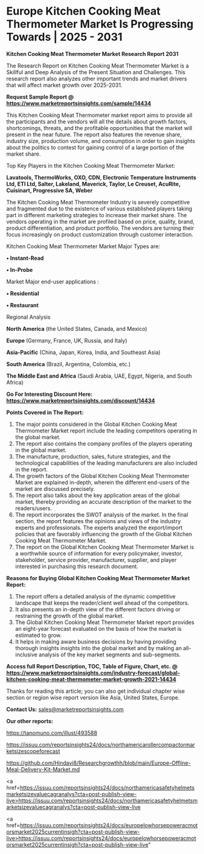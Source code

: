  # Europe Kitchen Cooking Meat Thermometer Market Is Progressing Towards | 2025 - 2031

<strong>Kitchen Cooking Meat Thermometer Market Research Report 2031</strong>

The Research Report on Kitchen Cooking Meat Thermometer Market is a Skillful and Deep Analysis of the Present Situation and Challenges. This research report also analyzes other important trends and market drivers that will affect market growth over 2025-2031.

<strong>Request Sample Report @ <a href=https://www.marketreportsinsights.com/sample/14434>https://www.marketreportsinsights.com/sample/14434</a></strong>

This Kitchen Cooking Meat Thermometer market report aims to provide all the participants and the vendors will all the details about growth factors, shortcomings, threats, and the profitable opportunities that the market will present in the near future. The report also features the revenue share, industry size, production volume, and consumption in order to gain insights about the politics to contest for gaining control of a large portion of the market share.

Top Key Players in the Kitchen Cooking Meat Thermometer Market:

<strong>Lavatools, ThermoWorks, OXO, CDN, Electronic Temperature Instruments Ltd, ETI Ltd, Salter, Lakeland, Maverick, Taylor, Le Creuset, AcuRite, Cuisinart, Progressive SA, Weber</strong>

The Kitchen Cooking Meat Thermometer Industry is severely competitive and fragmented due to the existence of various established players taking part in different marketing strategies to increase their market share. The vendors operating in the market are profiled based on price, quality, brand, product differentiation, and product portfolio. The vendors are turning their focus increasingly on product customization through customer interaction.

Kitchen Cooking Meat Thermometer Market Major Types are:

<strong>• Instant-Read

• In-Probe</strong>

Market Major end-user applications :

<strong>• Residential

• Restaurant</strong>

Regional Analysis

</u><strong><b>North America</b></strong> (the United States, Canada, and Mexico)

<strong><b>Europe </b></strong>(Germany, France, UK, Russia, and Italy)

<strong><b>Asia-Pacific</b></strong> (China, Japan, Korea, India, and Southeast Asia)

<strong><b>South America</b></strong> (Brazil, Argentina, Colombia, etc.)

<strong><b>The Middle East and Africa</b></strong> (Saudi Arabia, UAE, Egypt, Nigeria, and South Africa)

<strong>Go For Interesting Discount Here: <a href=https://www.marketreportsinsights.com/discount/14434>https://www.marketreportsinsights.com/discount/14434</a></strong>

<strong>Points Covered in The Report:</strong>
<ol>
  <li>The major points considered in the Global Kitchen Cooking Meat Thermometer Market report include the leading competitors operating in the global market.</li>
  <li>The report also contains the company profiles of the players operating in the global market.</li>
  <li>The manufacture, production, sales, future strategies, and the technological capabilities of the leading manufacturers are also included in the report.</li>
  <li>The growth factors of the Global Kitchen Cooking Meat Thermometer Market are explained in-depth, wherein the different end-users of the market are discussed precisely.</li>
  <li>The report also talks about the key application areas of the global market, thereby providing an accurate description of the market to the readers/users.</li>
  <li>The report incorporates the SWOT analysis of the market. In the final section, the report features the opinions and views of the industry experts and professionals. The experts analyzed the export/import policies that are favorably influencing the growth of the Global Kitchen Cooking Meat Thermometer Market.</li>
  <li>The report on the Global Kitchen Cooking Meat Thermometer Market is a worthwhile source of information for every policymaker, investor, stakeholder, service provider, manufacturer, supplier, and player interested in purchasing this research document.</li>
</ol>
<strong>Reasons for Buying Global Kitchen Cooking Meat Thermometer Market Report:</strong>

<ol>
  <li>The report offers a detailed analysis of the dynamic competitive landscape that keeps the reader/client well ahead of the competitors.</li>
  <li>It also presents an in-depth view of the different factors driving or restraining the growth of the global market.</li>
  <li>The Global Kitchen Cooking Meat Thermometer Market report provides an eight-year forecast evaluated on the basis of how the market is estimated to grow.</li>
  <li>It helps in making aware business decisions by having providing thorough insights insights into the global market and by making an all-inclusive analysis of the key market segments and sub-segments.</li>
</ol>
<strong>Access full Report Description, TOC, Table of Figure, Chart, etc. @ <a href=https://www.marketreportsinsights.com/industry-forecast/global-kitchen-cooking-meat-thermometer-market-growth-2021-14434>https://www.marketreportsinsights.com/industry-forecast/global-kitchen-cooking-meat-thermometer-market-growth-2021-14434</a></strong>


Thanks for reading this article; you can also get individual chapter wise section or region wise report version like Asia, United States, Europe.

<strong>Contact Us:</strong>
sales@marketreportsinsights.com

<strong>Our other reports:</strong>

<a href=https://tanomuno.com/illust/493588>https://tanomuno.com/illust/493588</a>

<a href=https://issuu.com/reportsinsights24/docs/northamericarollercompactormarketsizescopeforecast>https://issuu.com/reportsinsights24/docs/northamericarollercompactormarketsizescopeforecast</a>

<a href=https://github.com/Hindavi8/Researchgrowthh/blob/main/Europe-Offline-Meal-Delivery-Kit-Market.md>https://github.com/Hindavi8/Researchgrowthh/blob/main/Europe-Offline-Meal-Delivery-Kit-Market.md</a>

<a href=https://issuu.com/reportsinsights24/docs/northamericasafetyhelmetsmarketsizevaluecagranalys?cta=post-publish-view-live>https://issuu.com/reportsinsights24/docs/northamericasafetyhelmetsmarketsizevaluecagranalys?cta=post-publish-view-live</a>

<a href=https://issuu.com/reportsinsights24/docs/europelowhorsepoweracmotorsmarket2025currentinsigh?cta=post-publish-view-live>https://issuu.com/reportsinsights24/docs/europelowhorsepoweracmotorsmarket2025currentinsigh?cta=post-publish-view-live</a>"
